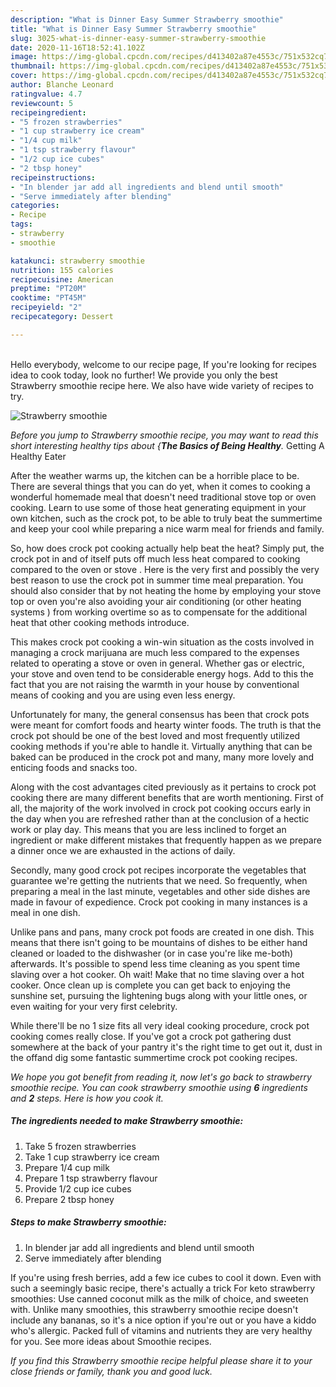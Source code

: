 ```yaml
---
description: "What is Dinner Easy Summer Strawberry smoothie"
title: "What is Dinner Easy Summer Strawberry smoothie"
slug: 3025-what-is-dinner-easy-summer-strawberry-smoothie
date: 2020-11-16T18:52:41.102Z
image: https://img-global.cpcdn.com/recipes/d413402a87e4553c/751x532cq70/strawberry-smoothie-recipe-main-photo.jpg
thumbnail: https://img-global.cpcdn.com/recipes/d413402a87e4553c/751x532cq70/strawberry-smoothie-recipe-main-photo.jpg
cover: https://img-global.cpcdn.com/recipes/d413402a87e4553c/751x532cq70/strawberry-smoothie-recipe-main-photo.jpg
author: Blanche Leonard
ratingvalue: 4.7
reviewcount: 5
recipeingredient:
- "5 frozen strawberries"
- "1 cup strawberry ice cream"
- "1/4 cup milk"
- "1 tsp strawberry flavour"
- "1/2 cup ice cubes"
- "2 tbsp honey"
recipeinstructions:
- "In blender jar add all ingredients and blend until smooth"
- "Serve immediately after blending"
categories:
- Recipe
tags:
- strawberry
- smoothie

katakunci: strawberry smoothie 
nutrition: 155 calories
recipecuisine: American
preptime: "PT20M"
cooktime: "PT45M"
recipeyield: "2"
recipecategory: Dessert

---
```

<br>
Hello everybody, welcome to our recipe page, If you're looking for recipes idea to cook today, look no further! We provide you only the best Strawberry smoothie recipe here. We also have wide variety of recipes to try.
<br>


![Strawberry smoothie](https://img-global.cpcdn.com/recipes/d413402a87e4553c/751x532cq70/strawberry-smoothie-recipe-main-photo.jpg)

<i>Before you jump to Strawberry smoothie recipe, you may want to read this short interesting healthy tips about {<strong>The Basics of Being Healthy</strong>.</i>
Getting A Healthy Eater


After the weather warms up, the kitchen can be a horrible place to be. There are several things that you can do yet, when it comes to cooking a wonderful homemade meal that doesn't need traditional stove top or oven cooking. Learn to use some of those heat generating equipment in your own kitchen, such as the crock pot, to be able to truly beat the summertime and keep your cool while preparing a nice warm meal for friends and family.

So, how does crock pot cooking actually help beat the heat? Simply put, the crock pot in and of itself puts off much less heat compared to cooking compared to the oven or stove . Here is the very first and possibly the very best reason to use the crock pot in summer time meal preparation. You should also consider that by not heating the home by employing your stove top or oven you're also avoiding your air conditioning (or other heating systems ) from working overtime so as to compensate for the additional heat that other cooking methods introduce.

This makes crock pot cooking a win-win situation as the costs involved in managing a crock marijuana are much less compared to the expenses related to operating a stove or oven in general. Whether gas or electric, your stove and oven tend to be considerable energy hogs. Add to this the fact that you are not raising the warmth in your house by conventional means of cooking and you are using even less energy.

Unfortunately for many, the general consensus has been that crock pots were meant for comfort foods and hearty winter foods.  The truth is that the crock pot should be one of the best loved and most frequently utilized cooking methods if you're able to handle it.  Virtually anything that can be baked can be produced in the crock pot and many, many more lovely and enticing foods and snacks too.



Along with the cost advantages cited previously as it pertains to crock pot cooking there are many different benefits that are worth mentioning. First of all, the majority of the work involved in crock pot cooking occurs early in the day when you are refreshed rather than at the conclusion of a hectic work or play day. This means that you are less inclined to forget an ingredient or make different mistakes that frequently happen as we prepare a dinner once we are exhausted in the actions of daily.

Secondly, many good crock pot recipes incorporate the vegetables that guarantee we're getting the nutrients that we need. So frequently, when preparing a meal in the last minute, vegetables and other side dishes are made in favour of expedience. Crock pot cooking in many instances is a meal in one dish.

 Unlike pans and pans, many crock pot foods are created in one dish. This means that there isn't going to be mountains of dishes to be either hand cleaned or loaded to the dishwasher (or in case you're like me-both) afterwards. It's possible to spend less time cleaning as you spent time slaving over a hot cooker. Oh wait! Make that no time slaving over a hot cooker. Once clean up is complete you can get back to enjoying the sunshine set, pursuing the lightening bugs along with your little ones, or even waiting for your very first celebrity.

While there'll be no 1 size fits all very ideal cooking procedure, crock pot cooking comes really close. If you've got a crock pot gathering dust somewhere at the back of your pantry it's the right time to get out it, dust in the offand dig some fantastic summertime crock pot cooking recipes.


<i>We hope you got benefit from reading it, now let's go back to strawberry smoothie recipe. You can cook strawberry smoothie using <strong>6</strong> ingredients and <strong>2</strong> steps. Here is how you cook it.
</i>

##### The ingredients needed to make Strawberry smoothie:

1. Take 5 frozen strawberries
1. Take 1 cup strawberry ice cream
1. Prepare 1/4 cup milk
1. Prepare 1 tsp strawberry flavour
1. Provide 1/2 cup ice cubes
1. Prepare 2 tbsp honey


##### Steps to make Strawberry smoothie:

1. In blender jar add all ingredients and blend until smooth
1. Serve immediately after blending


If you&#39;re using fresh berries, add a few ice cubes to cool it down. Even with such a seemingly basic recipe, there&#39;s actually a trick For keto strawberry smoothies: Use canned coconut milk as the milk of choice, and sweeten with. Unlike many smoothies, this strawberry smoothie recipe doesn&#39;t include any bananas, so it&#39;s a nice option if you&#39;re out or you have a kiddo who&#39;s allergic. Packed full of vitamins and nutrients they are very healthy for you. See more ideas about Smoothie recipes. 

<i>If you find this Strawberry smoothie recipe helpful please share it to your close friends or family, thank you and good luck.</i>
